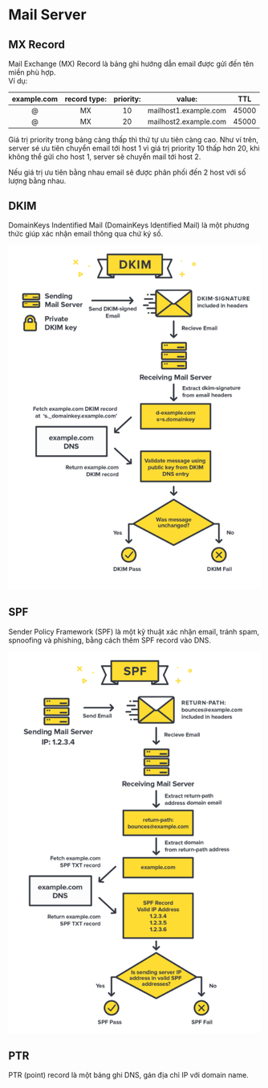 # Mail Server

## MX Record

Mail Exchange (MX) Record là bảng ghi hướng dẫn email được gửi đến tên miền phù hợp.  
Ví dụ: 

| example.com | record type: | priority: | value: | TTL |
|:---:|:---:|:---:|:---:|:---:|
| @ | MX | 10 | mailhost1.example.com | 45000 |
| @ | MX | 20 | mailhost2.example.com |45000 |

Giá trị priority trong bảng càng thấp thì thứ tự ưu tiên càng cao. Như ví trên, server sé ưu tiên chuyển email tới host 1 vì giá trị priority 10 thấp hơn 20, khi không thể gửi cho host 1, server sẽ chuyển mail tới host 2.

Nếu giá trị ưu tiên bằng nhau email sẽ được phân phối đến 2 host với số lượng bằng nhau.

## DKIM

DomainKeys Indentified Mail (DomainKeys Identified Mail) là một phương thức giúp xác nhận email thông qua chứ ký số.

![DKIM authenication](../Resource/DKIM.png)

## SPF

Sender Policy Framework (SPF) là một kỹ thuật xác nhận email, tránh spam, spnoofing và phishing, bằng cách thêm SPF record vào DNS.

![SPF wwork](../Resource/SPF.png)

## PTR

PTR (point) record là một bảng ghi DNS, gán địa chỉ IP với domain name.

